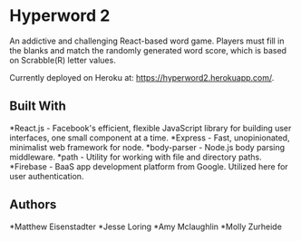 # Hyperword 2

An addictive and challenging React-based word game. Players must fill in the blanks and match the randomly generated word score, which is based on Scrabble(R) letter values.

Currently deployed on Heroku at: https://hyperword2.herokuapp.com/.

## Built With
*React.js - Facebook's efficient, flexible JavaScript library for building user interfaces, one small component at a time.
*Express - Fast, unopinionated, minimalist web framework for node.
*body-parser - Node.js body parsing middleware.
*path - Utility for working with file and directory paths.
*Firebase - BaaS app development platform from Google. Utilized here for user authentication.

## Authors
*Matthew Eisenstadter 
*Jesse Loring 
*Amy Mclaughlin 
*Molly Zurheide
